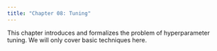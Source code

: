```yaml
---
title: "Chapter 08: Tuning"
---
```

This chapter introduces and formalizes the problem of hyperparameter tuning. We will only cover basic techniques here.